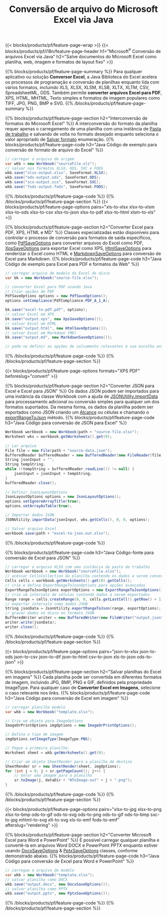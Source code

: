 ﻿---
title: Conversão de arquivo do Microsoft Excel via Java 
url: /pt/java/conversion/
description: Converta Excel XLS, XLSX, ODS, CSV para PDF, XPS, HTML, JPEG, HTML e muitos outros formatos populares com apenas algumas linhas de código Java.
---
{{< blocks/products/pf/feature-page-wrap >}}
{{< blocks/products/pf/i18n/feature-page-header h1="Microsoft<sup>&reg;</sup> Conversão de arquivos Excel via Java" h2="Salve documentos do Microsoft Excel como planilha, web, imagem e formatos de layout fixo" >}}

{{% blocks/products/pf/feature-page-summary %}}
Para qualquer aplicativo ou solução **Conversor Excel**, a Java Biblioteca do Excel acelera os processos de programação e conversão de planilhas enquanto lida com vários formatos, incluindo XLS, XLSX, XLSM, XLSB, XLTX, XLTM, CSV, SpreadsheetML, ODS. Também permite **converter arquivos Excel para PDF**, XPS, HTML, MHTML, Texto simples e formatos de imagem populares como TIFF, JPG, PNG, BMP e SVG.
{{% /blocks/products/pf/feature-page-summary %}}

{{% blocks/products/pf/feature-page-section h2="Interconversão de formatos do Microsoft Excel" %}}
A interconversão do formato da planilha requer apenas o carregamento de uma planilha com uma instância de [Pasta de trabalho](https://apireference.aspose.com/cells/java/com.aspose.cells/Workbook) e salvando de volta no formato desejado enquanto seleciona o valor apropriado de [Salvar formato](https://apireference.aspose.com/cells/java/com.aspose.cells/SaveFormat) enumeração.
{{% blocks/products/pf/feature-page-code h3="Java Código de exemplo para conversão de formato de arquivo do Excel" %}}

```cs
// carregar o arquivo de origem
var wkb = new Workbook("sourceFile.xls");
// salvar nos formatos XLSX, ODS, SXC e FODS
wkb.save("xlsx-output.xlsx", SaveFormat.XLSX);
wkb.save("ods-output.ods", SaveFormat.ODS);
wkb.save("scx-output.scx", SaveFormat.SXC);
wkb.save("fods-output.fods", SaveFormat.FODS);

```
{{% /blocks/products/pf/feature-page-code %}}
{{% /blocks/products/pf/feature-page-section %}}
{{< blocks/products/pf/feature-page-options pairs="xls-to-xlsx xlsx-to-xlsm xlsx-to-ods xlsx-to-csv xlsx-to-json xlsx-to-pdf xlsx-to-html xlsm-to-xls" >}}


{{% blocks/products/pf/feature-page-section h2="Converter Excel para PDF, XPS, HTML e MD" %}}
Classes especializadas estão disponíveis para controlar o processo de conversão para formatos de saída específicos, como [PdfSaveOptions](https://apireference.aspose.com/cells/java/com.aspose.cells/PdfSaveOptions) para converter arquivos do Excel como PDF, [XpsSaveOptions](https://apireference.aspose.com/cells/java/com.aspose.cells/XpsSaveOptions) para exportar Excel como XPS, [HtmlSaveOptions](https://apireference.aspose.com/cells/java/com.aspose.cells/HtmlSaveOptions) para renderizar o Excel como HTML e [MarkdownSaveOptions](https://apireference.aspose.com/cells/java/com.aspose.cells/MarkdownSaveOptions) para conversão de Excel para Markdown. 
{{% blocks/products/pf/feature-page-code h3="Java Código de exemplo para Excel para PDF e formatos da Web" %}}

```cs
// carregar arquivo de modelo do Excel do disco
var bk = new Workbook("source-file.xlsx");

// converter Excel para PDF usando Java
// Criar opções de PDF
PdfSaveOptions options = new PdfSaveOptions();
options.setCompliance(PdfCompliance.PDF_A_1_A);

bk.save("excel-to-pdf.pdf", options);
// salvar Excel em XPS
bk.save("output.xps", new XpsSaveOptions());
// salvar Excel em HTML
bk.save("output.html", new HtmlSaveOptions());
// salvar Excel em Markdown (MD)
bk.save("output.md", new MarkdownSaveOptions());

// pode-se definir as opções de salvamento relevantes à sua escolha antes de salvar no formato relevante

```
{{% /blocks/products/pf/feature-page-code %}}
{{% /blocks/products/pf/feature-page-section %}}

{{< blocks/products/pf/feature-page-options formats="XPS PDF" beforeslug="convert" >}}

{{% blocks/products/pf/feature-page-section h2="Converter JSON para Excel e Excel para JSON" %}}
Os dados JSON podem ser importados para uma instância da classe Workbook com a ajuda de [JSONUtility.importData](https://apireference.aspose.com/cells/java/com.aspose.cells/jsonutility#importData) para processamento adicional ou conversão simples para qualquer um dos formatos suportados. Da mesma forma, os dados da planilha podem ser exportados como JSON criando um [Alcance](https://apireference.aspose.com/cells/java/com.aspose.cells/range) ou células e chamando o [exportRangeToJson](https://apireference.aspose.com/cells/java/com.aspose.cells/jsonutility) método.
{{% blocks/products/pf/feature-page-code h3="Java Código para conversão de JSON para Excel" %}}
```cs
Workbook workbook = new Workbook(path + "source-file.xlsx");
Worksheet wks = workbook.getWorksheets().get(0);
		
// Ler arquivo
File file = new File(path + "source-data.json");
BufferedReader bufferedReader = new BufferedReader(new FileReader(file));
String jsonInput = "";
String tempString;
while ((tempString = bufferedReader.readLine()) != null) {
	jsonInput = jsonInput + tempString; 
}
bufferedReader.close();
							
// Definir JsonLayoutOptions
JsonLayoutOptions options = new JsonLayoutOptions();
options.setIgnoreArrayTitle(true);
options.setArrayAsTable(true);

// Importar dados JSON
JSONUtility.importData(jsonInput, wks.getCells(), 0, 0, options);

// Salvar arquivo Excel
workbook.save(path + "excel-to-json.out.xlsx");

```
{{% /blocks/products/pf/feature-page-code %}}

{{% blocks/products/pf/feature-page-code h3="Java Código-fonte para conversão de Excel para JSON" %}}
```cs
// carregar o arquivo XLSX com uma instância da pasta de trabalho
Workbook workbook = new Workbook("sourceFile.xlsx");
// acessar CellsCollection da planilha contendo os dados a serem convertidos
Cells cells = workbook.getWorksheets().get(0).getCells();
// crie e defina ExportRangeToJsonOptions para opções avançadas
ExportRangeToJsonOptions exportOptions = new ExportRangeToJsonOptions();
// crie um intervalo de células contendo dados a serem exportados
Range range = cells.createRange(0, 0, cells.getLastCell().getRow() + 1, cells.getLastCell().getColumn() + 1);
// exportar intervalo como dados JSON
String jsonData = JsonUtility.exportRangeToJson(range, exportOptions);
// gravar dados no disco no formato JSON
BufferedWriter writer = new BufferedWriter(new FileWriter("output.json"));
writer.write(jsonData);
writer.close();    

```
{{% /blocks/products/pf/feature-page-code %}}
{{% /blocks/products/pf/feature-page-section %}}

{{< blocks/products/pf/feature-page-options pairs="json-to-xlsx json-to-ods json-to-csv json-to-dif json-to-html csv-to-json xls-to-json ods-to-json" >}}

{{% blocks/products/pf/feature-page-section h2="Salvar planilhas do Excel em imagens" %}}
Cada planilha pode ser convertida em diferentes formatos de imagem, incluindo JPG, BMP, PNG e GIF, definidos pela propriedade ImageType. Para qualquer caso de **Converter Excel em Imagens**, selecione o caso relevante nos links.
{{% blocks/products/pf/feature-page-code h3="Java Código para conversão de Excel em imagem" %}}
```cs
// carregar planilha modelo
var wkb = new Workbook("template.xlsx");

// Crie um objeto para ImageOptions
ImageOrPrintOptions imgOptions = new ImageOrPrintOptions();

// Defina o tipo de imagem
imgOptions.setImageType(ImageType.PNG);

// Pegue a primeira planilha.
Worksheet sheet = wkb.getWorksheets().get(0);

// Criar um objeto SheetRender para a planilha de destino
SheetRender sr = new SheetRender(sheet, imgOptions);
for (int j = 0; j < sr.getPageCount(); j++) {
	// Gerar uma imagem para a planilha
	sr.toImage(j, dataDir + "WToImage-out" + j + ".png");
}

```
{{% /blocks/products/pf/feature-page-code %}}
{{% /blocks/products/pf/feature-page-section %}}

{{< blocks/products/pf/feature-page-options pairs="xlsx-to-jpg xlsx-to-png xlsx-to-bmp ods-to-gif ods-to-svg ods-to-png ods-to-gif ods-to-bmp sxc-to-jpg mhtml-to-svg xlt-to-svg xls-to-emf fods-to-emf" afterslug="rendering" >}}

{{% blocks/products/pf/feature-page-section h2="Converter Microsoft Excel para Word e PowerPoint" %}}
É possível carregar qualquer planilha e convertê-la em arquivos Word DOCX e PowerPoint PPTX enquanto estiver usando [DocxSaveOptions](https://apireference.aspose.com/cells/java/com.aspose.cells/DocxSaveOptions) & [PptxSaveOptions](https://apireference.aspose.com/cells/java/com.aspose.cells/PptxSaveOptions) classes, conforme demonstrado abaixo.
{{% blocks/products/pf/feature-page-code h3="Java Código para conversão de Excel para Word e PowerPoint" %}}
```cs
// carregue o arquivo de modelo
var wkb = new Workbook("template.xlsx");
// salvar planilha como DOCX
wkb.save("output.docx", new DocxSaveOptions());
// salvar planilha como PPTX
wkb.save("output.pptx", new PptxSaveOptions());

```
{{% /blocks/products/pf/feature-page-code %}}
{{% /blocks/products/pf/feature-page-section %}}